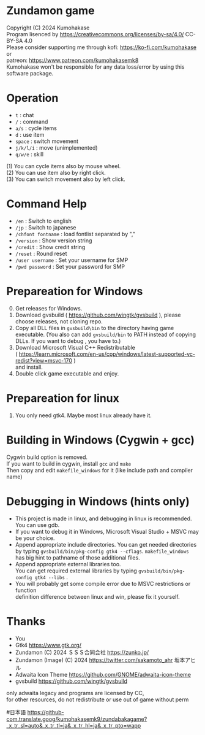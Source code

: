 # Zundamon game
Copyright (C) 2024 Kumohakase    
Program lisenced by https://creativecommons.org/licenses/by-sa/4.0/ CC-BY-SA 4.0      
Please consider supporting me through 
kofi: https://ko-fi.com/kumohakase or    
patreon: https://www.patreon.com/kumohakasemk8     
Kumohakase won't be responsible for any data loss/error by using this software package.      
   
# Operation
- `t`       : chat
- `/`       : command
- `a/s`     : cycle items
- `d`       : use item
- `space`   : switch movement
- `j/k/l/i` : move (unimplemented)
- `q/w/e`   : skill
   
(1) You can cycle items also by mouse wheel.   
(2) You can use item also by right click.   
(3) You can switch movement also by left click.   
   
# Command Help
- `/en`              : Switch to english
- `/jp`              : Switch to japanese
- `/chfont fontname` : load fontlist separated by ","
- `/version`         : Show version string
- `/credit`          : Show credit string
- `/reset`           : Round reset
- `/user username`   : Set your username for SMP
- `/pwd password`    : Set your password for SMP
   
# Prepareation for Windows
0. Get releases for Windows.
1. Download gvsbuild ( https://github.com/wingtk/gvsbuild ), please choose releases,
   not cloning repo.   
2. Copy all DLL files in `gvsbuild\bin` to the directory having game executable.
   (You also can add `gvsbuild/bin` to PATH instead of copying DLLs. If you want to debug
   , you have to.)   
3. Download Microsoft Visual C++ Redistributable   
   ( https://learn.microsoft.com/en-us/cpp/windows/latest-supported-vc-redist?view=msvc-170 )   
   and install.   
4. Double click game executable and enjoy.
   
# Prepareation for linux
1. You only need gtk4. Maybe most linux already have it.
   
# Building in Windows (Cygwin + gcc)
Cygwin build option is removed.   
If you want to build in cygwin, install `gcc` and `make`    
Then copy and edit `makefile_windows` for it (like include path and compiler name)     

# Debugging in Windows (hints only)
- This project is made in linux, and debugging in linux is recommended. You can use gdb.   
- If you want to debug it in Windows, Microsoft Visual Studio + MSVC may be your choice.   
- Append appropriate include directories. You can get needed directories by
  typing `gvsbuild/bin/pkg-config gtk4 --cflags`. `makefile_windows` has big hint to pathname
  of those additional files.   
- Append appropriate external libraries too.   
  You can get required external libraries by typing `gvsbuild/bin/pkg-config gtk4 --libs` . 
- You will probably get some compile error due to MSVC restrictions or function   
  definition difference between linux and win, please fix it yourself.  
   
# Thanks
- You
- Gtk4 https://www.gtk.org/
- Zundamon (C) 2024 ＳＳＳ合同会社 https://zunko.jp/
- Zundamon (Image) (C) 2024 https://twitter.com/sakamoto_ahr 坂本アヒル
- Adwaita Icon Theme https://github.com/GNOME/adwaita-icon-theme
- gvsbuild https://github.com/wingtk/gvsbuild

only adwaita legacy and programs are licensed by CC,   
for other resources, do not redistribute or use out of game without perm    

#日本語
https://github-com.translate.goog/kumohakasemk9/zundabakagame?_x_tr_sl=auto&_x_tr_tl=ja&_x_tr_hl=ja&_x_tr_pto=wapp
